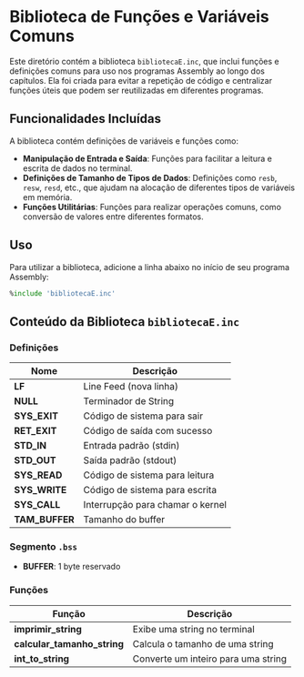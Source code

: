 # Biblioteca de Funções e Variáveis Comuns

Este diretório contém a biblioteca `bibliotecaE.inc`, que inclui funções e definições comuns para uso nos programas Assembly ao longo dos capítulos. Ela foi criada para evitar a repetição de código e centralizar funções úteis que podem ser reutilizadas em diferentes programas.

## Funcionalidades Incluídas

A biblioteca contém definições de variáveis e funções como:

- **Manipulação de Entrada e Saída**: Funções para facilitar a leitura e escrita de dados no terminal.
- **Definições de Tamanho de Tipos de Dados**: Definições como `resb`, `resw`, `resd`, etc., que ajudam na alocação de diferentes tipos de variáveis em memória.
- **Funções Utilitárias**: Funções para realizar operações comuns, como conversão de valores entre diferentes formatos.

## Uso

Para utilizar a biblioteca, adicione a linha abaixo no início de seu programa Assembly:

```asm
%include 'bibliotecaE.inc'
```

## Conteúdo da Biblioteca `bibliotecaE.inc`

### Definições

| Nome         | Descrição                          |
|--------------|------------------------------------|
| **LF**       | Line Feed (nova linha)             |
| **NULL**     | Terminador de String               |
| **SYS_EXIT** | Código de sistema para sair        |
| **RET_EXIT** | Código de saída com sucesso        |
| **STD_IN**   | Entrada padrão (stdin)             |
| **STD_OUT**  | Saída padrão (stdout)              |
| **SYS_READ** | Código de sistema para leitura     |
| **SYS_WRITE**| Código de sistema para escrita     |
| **SYS_CALL** | Interrupção para chamar o kernel   |
| **TAM_BUFFER**| Tamanho do buffer                 |

### Segmento `.bss`

- **BUFFER**: 1 byte reservado

### Funções

| Função                  | Descrição                           |
|-------------------------|-------------------------------------|
| **imprimir_string**     | Exibe uma string no terminal        |
| **calcular_tamanho_string** | Calcula o tamanho de uma string    |
| **int_to_string**       | Converte um inteiro para uma string |
